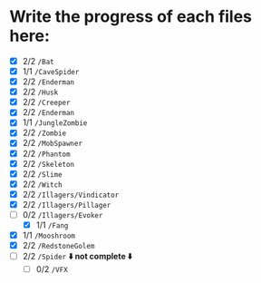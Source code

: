 # Write the progress of each files here:
- [x] 2/2 `/Bat`
- [x] 1/1 `/CaveSpider`
- [x] 2/2 `/Enderman`
- [x] 2/2 `/Husk`
- [x] 2/2 `/Creeper`
- [x] 2/2 `/Enderman`
- [x] 1/1 `/JungleZombie`
- [x] 2/2 `/Zombie`
- [x] 2/2 `/MobSpawner`
- [x] 2/2 `/Phantom`
- [x] 2/2 `/Skeleton`
- [x] 2/2 `/Slime`
- [x] 2/2 `/Witch`
- [x] 2/2 `/Illagers/Vindicator`
- [x] 2/2 `/Illagers/Pillager`
- [ ] 0/2 `/Illagers/Evoker`
    - [x] 1/1 `/Fang`
- [x] 1/1 `/Mooshroom`
- [x] 2/2 `/RedstoneGolem`
- [ ] 2/2 `/Spider` **:arrow_down: not complete :arrow_down:**
    - [ ] 0/2 `/VFX`
